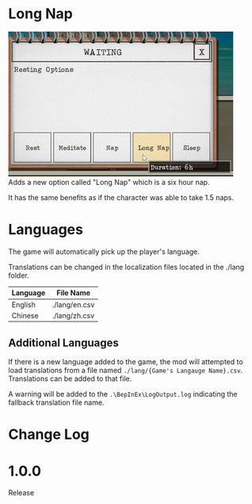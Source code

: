 # Long Nap
![Alt text](media/NapUi-small.png)  
Adds a new option called "Long Nap" which is a six hour nap.

It has the same benefits as if the character was able to take 1.5 naps.


# Languages
The game will automatically pick up the player's language.

Translations can be changed in the localization files located in the ./lang folder.

|Language|File Name|
|--|--|
|English|./lang/en.csv|
|Chinese|./lang/zh.csv|

## Additional Languages
If there is a new language added to the game, the mod will attempted to load translations from a file named ```./lang/{Game's Langauge Name}.csv```.
Translations can be added to that file.

A warning will be added to the ```.\BepInEx\LogOutput.log``` indicating the fallback translation file name.


# Change Log
# 1.0.0

Release
